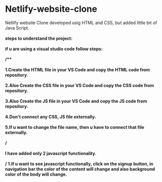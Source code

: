 # Netlify-website-clone
Netlify website Clone developed usig HTML and CSS, but added little bit of Java Script.
<br>
<br>
<strong>steps to understand the project<strong>:
<br>
<br>
if u are using a visual studio code follow steps:
<br>
<br>
/**
<br>
<br>
1.Create the HTML file in your VS Code and copy the HTML code from repository.
<br>
<br>
2.Also Create the CSS file in your VS Code and copy the CSS code from repository.
<br>
<br>
3.Also Create the JS file in your VS Code and copy the JS code from repository.
<br>
<br>
4.Don't connect any CSS, JS file externally.
<br>
<br>
5.If u want to change the file name, then u have to connect that file externally. 
<br>
<br>
**/
<br>
<br>
I have added only 2 javascript functionality.
<br>
<br>
/**
1.If u want to see javascript functionally, click on the signup button, in navigation bar the color of the content will change and also background color of the body will change.
<br>
<br>
